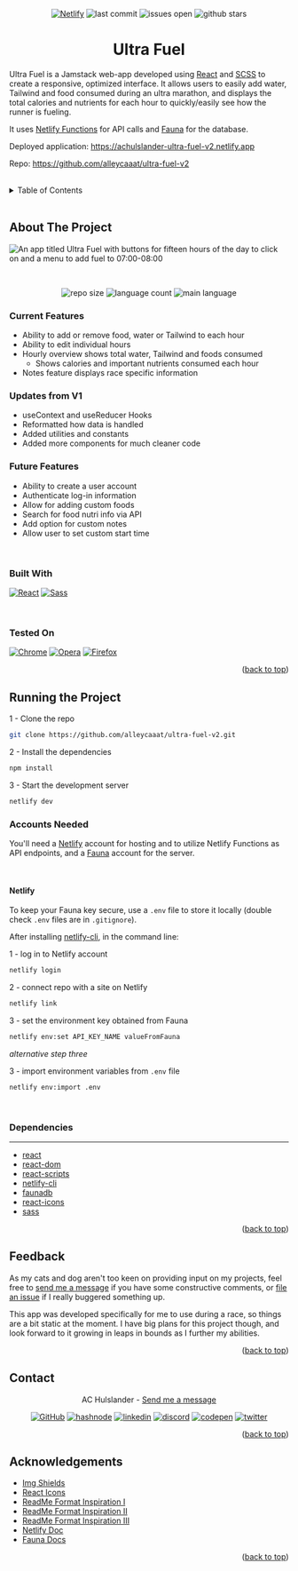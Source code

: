 <a name='top'></a>
<div align='center'>

[![Netlify][netlify-status]][netlify-url]
![last commit][last-commit]
![issues open][issues-open]
![github stars][stars]

<h1><strong>Ultra Fuel</strong></h1>
</div>

Ultra Fuel is a Jamstack web-app developed using [React](react-url) and [SCSS](sass-url) to create a responsive, optimized interface. It allows users to easily add water, Tailwind and food consumed during an ultra marathon, and displays the total calories and nutrients for each hour to quickly/easily see how the runner is fueling.

It uses [Netlify Functions](https://docs.netlify.com/functions/overview/) for API calls and [Fauna](https://fauna.com/) for the database.

Deployed application: <a href='https://achulslander-ultra-fuel-v2.netlify.app/'>https://achulslander-ultra-fuel-v2.netlify.app</a>

Repo: <a href='https://github.com/alleycaaat/ultra-fuel-v2'>https://github.com/alleycaaat/ultra-fuel-v2</a>

<br>

<details>
  <summary>Table of Contents</summary>
  <ul>
    <li>
        <a href='#about-the-project'>About The Project</a></li>
    <ul>
        <li><a href='#current-features'>Current Features</a></li>
        <li><a href='#updates-from-v1'>Updates from V1</a></li>
        <li><a href='#future-features'>Future Features</a></li>
        <li><a href='#built-with'>Built With</a></li>
        <li><a href='#tested-on'>Tested On</a></li>
    </ul>
    <li><a href='#running-the-project'>Running the Project</a></li>
    <ul>
        <li><a href='#accounts-needed'>Accounts Needed</a></li>
    <ul>
        <li><a href='#netlify'>Netlify</a></li>
    </ul>
    <li><a href='#dependencies'>Dependencies</a></li>
    </ul>
    </li>
    <li><a href='#feedback'>Feedback</a></li>
    <li><a href='#contact'>Contact</a></li>
    <li><a href='#acknowledgements'>Acknowledgements</a></li>
  </ul>
</details>

<br>

## <strong>About The Project</strong>

![An app titled Ultra Fuel with buttons for fifteen hours of the day to click on and a menu to add fuel to 07:00-08:00
](./src/img/screenshot.png)

<br>

<div align='center'>

![repo size][repo-size]
![language count][language-count]
![main language][main-language]

</div>

### <strong>Current Features</strong>
- Ability to add or remove food, water or Tailwind to each hour
- Ability to edit individual hours
- Hourly overview shows total water, Tailwind and foods consumed
    - Shows calories and important nutrients consumed each hour
- Notes feature displays race specific information

### <strong>Updates from V1</strong>
- useContext and useReducer Hooks
- Reformatted how data is handled
- Added utilities and constants
- Added more components for much cleaner code

### <strong>Future Features</strong>
- Ability to create a user account
- Authenticate log-in information
- Allow for adding custom foods
- Search for food nutri info via API
- Add option for custom notes
- Allow user to set custom start time

<br>

### <strong>Built With</strong>

[![React][react.js]][react-url]
[![Sass][sass]][sass-url]

<br>


### <strong>Tested On</strong>

[![Chrome][chrome]][chrome-url]
[![Opera][opera]][opera-url]
[![Firefox][firefox]][firefox-url]
<p align='right'>(<a href='#top'>back to top</a>)</p>


## <strong>Running the Project</strong>

1 - Clone the repo
   ```sh
   git clone https://github.com/alleycaaat/ultra-fuel-v2.git
   ```
2 - Install the dependencies
  ```sh
  npm install
  ```
3 - Start the development server
```sh
netlify dev
   ```

### <strong>Accounts Needed</strong>

You'll need a [Netlify](https://netlify.com) account for hosting and to utilize Netlify Functions as API endpoints, and a [Fauna](https://fauna.com/) account for the server.

<br>

#### <strong>Netlify</strong>

To keep your Fauna key secure, use a `.env` file to store it locally (double check `.env` files are in `.gitignore`).

After installing [netlify-cli](https://www.npmjs.com/package/netlify-cli), in the command line:

1 - log in to Netlify account
```sh
netlify login
```
2 - connect repo with a site on Netlify
```sh
netlify link
```
3 - set the environment key obtained from Fauna
```sh
netlify env:set API_KEY_NAME valueFromFauna
```
<em>alternative step three</em>

3 - import environment variables from `.env` file
```sh
netlify env:import .env
```
<br>

### <strong>Dependencies</strong>
***
- [react](https://www.npmjs.com/package/react)
- [react-dom](https://www.npmjs.com/package/react-dom)
- [react-scripts](https://www.npmjs.com/package/react-scripts)
- [netlify-cli](https://www.npmjs.com/package/netlify-cli)
- [faunadb](https://www.npmjs.com/package/faunadb)
- [react-icons](https://www.npmjs.com/package/react-icons)
- [sass](https://www.npmjs.com/package/sass)


<p align='right'>(<a href='#top'>back to top</a>)</p>

## <strong>Feedback</strong>

As my cats and dog aren't too keen on providing input on my projects, feel free to [send me a message](https://www.achulslander.com/#contact) if you have some constructive comments, or [file an issue](https://github.com/alleycaaat/ultra-fuel-v2/issues/new) if I really buggered something up.

This app was developed specifically for me to use during a race, so things are a bit static at the moment.  I have big plans for this project though, and look forward to it growing in leaps in bounds as I further my abilities.

<p align='right'>(<a href='#top'>back to top</a>)</p>

## <strong>Contact</strong>

<div align='center'>

AC Hulslander - [Send me a message](https://www.achulslander.com/#contact)

[![GitHub][github]](https://github.com/alleycaaat/)
[![hashnode][hashnode]][hashnode-url]
[![linkedin][linkedin]][linkedin-url]
[![discord][discord]][discord-url]
[![codepen][codepen]][codepen-url]
[![twitter][twitter]][twitter-url]
</div>
<p align='right'>(<a href='#top'>back to top</a>)</p>

## <strong>Acknowledgements</strong>

- [Img Shields](https://shields.io/)
- [React Icons](https://react-icons.github.io/react-icons/)
- [ReadMe Format Inspiration I](https://github.com/othneildrew/Best-README-Template)
- [ReadMe Format Inspiration II](https://github.com/catherineisonline/expenseless)
- [ReadMe Format Inspiration III](https://github.com/gitpoint/git-point#readme)
- [Netlify Doc](https://docs.netlify.com/cli/get-started/#manage-environment-variables)
- [Fauna Docs](https://docs.fauna.com/fauna/current/)

<p align='right'>(<a href='#top'>back to top</a>)</p>

[netlify-status]: https://api.netlify.com/api/v1/badges/bc346d71-fed7-40a8-baa3-1abe8eadc032/deploy-status
[netlify-url]: https://app.netlify.com/sites/achulslander-ultra-fuel-v2/deploys

[issues-open]: https://img.shields.io/github/issues/alleycaaat/ultra-fuel-v2?color=blue&logo=github

[repo-size]: https://img.shields.io/github/repo-size/alleycaaat/ultra-fuel-v2?color=red&logo=github

[language-count]: https://img.shields.io/github/languages/count/alleycaaat/ultra-fuel-v2?color=orange&logo=github

[main-language]: https://img.shields.io/github/languages/top/alleycaaat/ultra-fuel-v2?color=yellow&logo=github

[last-commit]: https://img.shields.io/github/last-commit/alleycaaat/ultra-fuel-v2?logo=github

[stars]: https://img.shields.io/github/stars/alleycaaat/ultra-fuel-v2?color=purple&logo=github

[linkedin]: https://img.shields.io/badge/-LinkedIn-black.svg?style=for-the-badge&logo=linkedin&colorB=555
[linkedin-url]: https://linkedin.com/in/achulslander

[product-screenshot]: images/screenshot.png

[react.js]: https://img.shields.io/badge/React-20232A?style=for-the-badge&logo=react&logoColor=61DAFB
[react-url]: https://reactjs.org/

[netlify]: https://img.shields.io/badge/Netlify-00C7B7?style=for-the-badge&logo=netlify&logoColor=white
[netlify-url]: https://netlify.com

[sass]: https://img.shields.io/badge/Sass-CC6699?style=for-the-badge&logo=sass&logoColor=white
[sass-url]: https://sass-lang.com/

[chrome]: https://img.shields.io/badge/Google_chrome-4285F4?style=for-the-badge&logo=Google-chrome&logoColor=white
[chrome-url]: https://www.google.com/chrome/

[opera]: 	https://img.shields.io/badge/Opera-FF1B2D?style=for-the-badge&logo=Opera&logoColor=white
[opera-url]: https://www.opera.com/download

[firefox]: https://img.shields.io/badge/Firefox_Browser-FF7139?style=for-the-badge&logo=Firefox-Browser&logoColor=white
[firefox-url]: https://www.mozilla.org/en-US/firefox/

[github]: https://img.shields.io/badge/GitHub-100000?style=for-the-badge&logo=github&logoColor=white

[codepen]: https://img.shields.io/badge/Codepen-000000?style=for-the-badge&logo=codepen&logoColor=white
[codepen-url]: https://codepen.io/alleycaaat

[twitter]: https://img.shields.io/badge/Twitter-1DA1F2?style=for-the-badge&logo=twitter&logoColor=white
[twitter-url]: https://twitter.com/achulslander

[hashnode]: https://img.shields.io/badge/Hashnode-2962FF?style=for-the-badge&logo=hashnode&logoColor=white
[hashnode-url]: https://hashnode.com/@alleycaaat

[discord]:https://img.shields.io/badge/Discord-7289DA?style=for-the-badge&logo=discord&logoColor=white
[discord-url]: https://discordapp.com/users/427569685366833174
